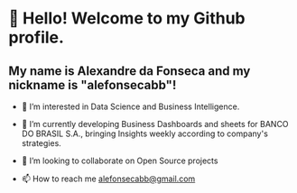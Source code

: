 # 👋 Hello! Welcome to my Github profile.
## My name is **Alexandre da Fonseca** and my nickname is "alefonsecabb"!

- 👀 I’m interested in Data Science and Business Intelligence. 
- 🌱 I’m currently developing Business Dashboards and sheets for BANCO DO BRASIL S.A., bringing Insights weekly according to company's strategies.    
- 💞️ I’m looking to collaborate on Open Source projects 
- 📫 How to reach me alefonsecabb@gmail.com


     <i class="devicon-arduino-plain-wordmark"></i>
          

          
                  
          

          


          

<!---
alefonsecabb/alefonsecabb is a ✨ special ✨ repository because its `README.md` (this file) appears on your GitHub profile.
You can click the Preview link to take a look at your changes.
--->
